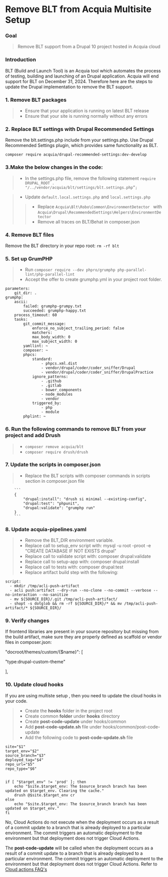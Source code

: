 # Remove BLT from Acquia Multisite Setup

### Goal
> Remove BLT support from a Drupal 10 project hosted in Acquia cloud

### Introduction
BLT (Build and Launch Tool) is an Acquia tool which automates the process of testing, building and launching of an Drupal application. Acquia will end support for BLT on December 31, 2024.  Therefore here are the steps to update the Drupal implementation to remove the BLT support.

 ### 1. Remove BLT packages
   >- Ensure that your application is running on latest BLT release
   >- Ensure that your site is running normally without any errors
 ### 2. Replace BLT settings with Drupal Recommended Settings
 Remove the blt.settings.php include from your settings.php. Use Drupal Recommended Settings
 plugin, which provides same functionality as BLT.

````
composer require acquia/drupal-recommended-settings:dev-develop
````
### 3.Make the below changes in the code:
>- In the settings.php file, remove the following statement
```require DRUPAL_ROOT . "/../vendor/acquia/blt/settings/blt.settings.php”;```

>-  Update ```default.local.settings.php``` and  ```local.settings.php```
>>- Replace ```Acquia\Blt\Robo\Common\EnvironmentDetector
``` with ```Acquia\Drupal\RecommendedSettings\Helpers\EnvironmentDetector```
>>- Remove all traces on BLT/Behat in composer.json


### 4. Remove BLT files
Remove the BLT directory in your repo root: ```rm -rf blt```

### 5. Set up GrumPHP
>- Run ```composer require --dev phpro/grumphp php-parallel-lint/php-parallel-lint```
>- Accept the offer to create grumphp.yml in your project root folder.

```
parameters:
    git_dir: .
grumphp:
    ascii:
        failed: grumphp-grumpy.txt
        succeeded: grumphp-happy.txt
    process_timeout: 60
    tasks:
        git_commit_message:
            enforce_no_subject_trailing_period: false
            matchers:
            max_body_width: 0
            max_subject_width: 0
        yamllint: ~
        composer: ~
        phpcs:
            standard:
                - phpcs.xml.dist
                - vendor/drupal/coder/coder_sniffer/Drupal
                - vendor/drupal/coder/coder_sniffer/DrupalPractice
            ignore_patterns:
                - .github
                - .gitlab
                - bower_components
                - node_modules
                - vendor
            triggered_by:
                - php
                - module
        phplint: ~

```
### 6. Run the following commands to remove BLT from your project  and add Drush
>- ```composer remove acquia/blt```
>- ```composer require drush/drush```

### 7. Update the scripts in composer.json
>- Replace the BLT scripts with composer commands in scripts section in composer.json file

        ```
        {
            "drupal:install": "drush si minimal --existing-config",
            "drupal:test": "phpunit",
            "drupal:validate": "grumphp run"
        }
        ```
### 8. Update acquia-pipelines.yaml
>- Remove the BLT_DIR environment variable.
>- Replace call to setup_env script with: mysql -u root -proot -e "CREATE DATABASE IF NOT EXISTS drupal"
>- Replace call to validate script with: composer drupal:validate
>- Replace call to setup-app with: composer drupal:install
>- Replace call to tests with: composer drupal:test
>- Replace artifact build step with the following:
```
script:
  - mkdir /tmp/acli-push-artifact
  - acli push:artifact --dry-run --no-clone --no-commit --verbose --no-interaction --no-sanitize
  - mv ${SOURCE_DIR}/.git /tmp/acli-push-artifact/
  - shopt -s dotglob && rm -rf ${SOURCE_DIR}/* && mv /tmp/acli-push-artifact/* ${SOURCE_DIR}/

```
### 9. Verify changes
If frontend libraries are present in your source repository but missing from the build artifact, make sure they are properly defined as scaffold or vendor files in composer.json:

"docroot/themes/custom/{$name}": [

  "type:drupal-custom-theme"

],
### 10. Update cloud hooks
If you are using multiste setup , then you need to update the cloud hooks in your code.

>- Create the **hooks** folder in the project root
>- Create common **folder** under **hooks** directory
>- Create **post-code-update** under hooks/common
>- Add **post-code-update.sh** file under hooks/common/post-code-update
>- Add the following code to **post-code-update.sh** file
```
site="$1"
target_env="$2"
source_branch="$3"
deployed_tag="$4"
repo_url="$5"
repo_type="$6"


if [ "$target_env" != 'prod' ]; then
    echo "$site.$target_env: The $source_branch branch has been updated on $target_env. Clearing the cache."
    drush @$site.$target_env cr
else
    echo "$site.$target_env: The $source_branch branch has been updated on $target_env."
fi

```
No, Cloud Actions do not execute when the deployment occurs as a result of a commit update to a branch that is already deployed to a particular environment. The commit triggers an automatic deployment to the environment but that deployment does not trigger Cloud Actions.


The **post-code-update** will be called when the deployment occurs as a result of a commit update to a branch that is already deployed to a particular environment. The commit triggers an automatic deployment to the environment but that deployment does not trigger Cloud Actions.
Refer to [Cloud actions FAQ's](https://docs.acquia.com/acquia-cloud-platform/manage-apps/cloud-actions/faq)

